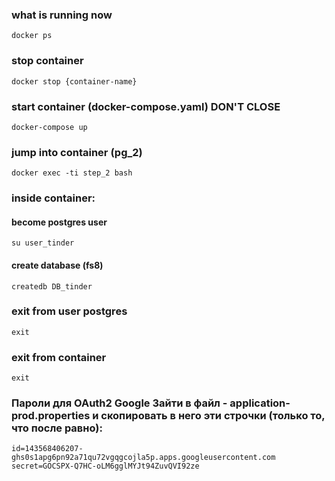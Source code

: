 ### what is running now
```shell
docker ps
```

### stop container
```shell
docker stop {container-name}
```

### start container (docker-compose.yaml) DON'T CLOSE
```shell
docker-compose up
```

### jump into container (pg_2)
```shell
docker exec -ti step_2 bash
```

### inside container:

#### become postgres user
```shell
su user_tinder
```

#### create database (fs8)
```shell
createdb DB_tinder
```

### exit from user postgres
```shell
exit
```

### exit from container
```shell
exit
```

### Пароли для OAuth2  Google Зайти в файл - application-prod.properties и скопировать в него эти строчки (только то, что после равно): 
```
id=143568406207-ghs0s1apg6pn92a71qu72vgqgcojla5p.apps.googleusercontent.com
secret=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
```



